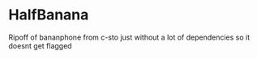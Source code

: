 # HalfBanana
Ripoff of bananphone from c-sto just without a lot of dependencies so it doesnt get flagged
